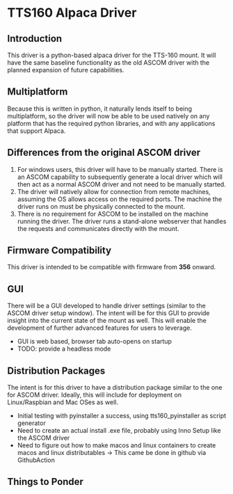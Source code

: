 ﻿# TTS160 Alpaca Driver
## Introduction
This driver is a python-based alpaca driver for the TTS-160 mount.  It will have the same baseline functionality as the old ASCOM driver with the planned expansion of future capabilities.

## Multiplatform
Because this is written in python, it naturally lends itself to being multiplatform, so the driver will now be able to be used natively on any platform that has the required python libraries, and with any applications that support Alpaca.

## Differences from the original ASCOM driver
1. For windows users, this driver will have to be manually started.  There is an ASCOM capability to subsequently generate a local driver which will then act as a normal ASCOM driver and not need to be manually started.
2. The driver will natively allow for connection from remote machines, assuming the OS allows access on the required ports.  The machine the driver runs on must be physically connected to the mount.
3. There is no requirement for ASCOM to be installed on the machine running the driver.  The driver runs a stand-alone webserver that handles the requests and communicates directly with the mount.

## Firmware Compatibility
This driver is intended to be compatible with firmware from **356** onward.

## GUI
There will be a GUI developed to handle driver settings (similar to the ASCOM driver setup window).  The intent will be for this GUI to provide insight into the current state of the mount as well.  This will enable the development of further advanced features for users to leverage.
* GUI is web based, browser tab auto-opens on startup
* TODO: provide a headless mode

## Distribution Packages
The intent is for this driver to have a distribution package similar to the one for ASCOM driver.  Ideally, this will include for deployment on Linux/Raspbian and Mac OSes as well.
* Initial testing with pyinstaller a success, using tts160_pyinstaller as script generator
* Need to create an actual install .exe file, probably using Inno Setup like the ASCOM driver
* Need to figure out how to make macos and linux containers to create macos and linux distributables -> This came be done in github via GithubAction

## Things to Ponder
